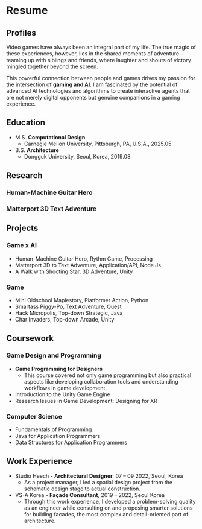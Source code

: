 # Resume

## Profiles
Video games have always been an integral part of my life. The true magic of these experiences, however, lies in the shared moments of adventure—teaming up with siblings and friends, where laughter and shouts of victory mingled together beyond the screen.

This powerful connection between people and games drives my passion for the intersection of **gaming and AI**. I am fascinated by the potential of advanced AI technologies and algorithms to create interactive agents that are not merely digital opponents but genuine companions in a gaming experience.

## Education
- M.S. **Computational Design**
  - Carnegie Mellon University, Pittsburgh, PA, U.S.A., 2025.05
- B.S. **Architecture**
  - Dongguk University, Seoul, Korea, 2019.08

## Research
### Human-Machine Guitar Hero

### Matterport 3D Text Adventure

## Projects
### Game x AI
- Human-Machine Guitar Hero, Rythm Game, Processing
- Matterport 3D to Text Adventure, Application/API, Node Js
- A Walk with Shooting Star, 3D Adventure, Unity

### Game

- Mini Oldschool Maplestory, Platformer Action, Python
- Smartass Piggy-Po, Text Adventure, Quest
- Hack Micropolis, Top-down Strategic, Java
- Char Invaders, Top-down Arcade, Unity

## Coursework
### Game Design and Programming
- **Game Programming for Designers**
  - This course covered not only game programming but also practical aspects like developing collaboration tools and understanding workflows in game development. 
- Introduction to the Unity Game Engine
- Research Issues in Game Development: Designing for XR

### Computer Science
- Fundamentals of Programming
- Java for Application Programmers
- Data Structures for Application Programmers

## Work Experience
- Studio Heech - **Architectural Designer**, 07 – 09 2022, Seoul, Korea
  - As a project manager, I led a spatial design project from the schematic design stage to actual construction.
- VS-A Korea - **Façade Consultant**, 2019 – 2022, Seoul Korea
  - Through this work experience, I developed a problem-solving quality as an engineer while consulting on and proposing smarter solutions for building facades, the most complex and detail-oriented part of architecture.
